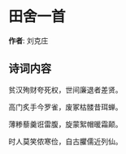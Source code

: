 # 田舍一首

**作者**: 刘克庄

## 诗词内容

贫汉殉财夸死权，世间廉退者差贤。

高门炙手今罗雀，废冢枯髅昔珥蝉。

薄糁藜羹诳雷腹，旋蒙絮帽暖霜颠。

时人莫笑侬寒俭，自古臞儒近列仙。

